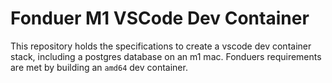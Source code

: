 # Fonduer M1 VSCode Dev Container
This repository holds the specifications to create a vscode dev container stack, including a postgres database on an m1 mac. 
Fonduers requirements are met by building an `amd64` dev container.
